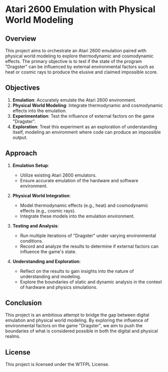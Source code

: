 # Atari 2600 Emulation with Physical World Modeling

## Overview

This project aims to orchestrate an Atari 2600 emulation paired with physical world modeling to explore thermodynamic and cosmodynamic effects. The primary objective is to test if the state of the program "Dragster" can be influenced by external environmental factors such as heat or cosmic rays to produce the elusive and claimed impossible score.

## Objectives

1. **Emulation**: Accurately emulate the Atari 2600 environment.
2. **Physical World Modeling**: Integrate thermodynamic and cosmodynamic effects into the emulation.
3. **Experimentation**: Test the influence of external factors on the game "Dragster".
4. **Exploration**: Treat this experiment as an exploration of understanding itself, modeling an environment where code can produce an impossible output.

## Approach

1. **Emulation Setup**:
   - Utilize existing Atari 2600 emulators.
   - Ensure accurate emulation of the hardware and software environment.

2. **Physical World Integration**:
   - Model thermodynamic effects (e.g., heat) and cosmodynamic effects (e.g., cosmic rays).
   - Integrate these models into the emulation environment.

3. **Testing and Analysis**:
   - Run multiple iterations of "Dragster" under varying environmental conditions.
   - Record and analyze the results to determine if external factors can influence the game's state.

4. **Understanding and Exploration**:
   - Reflect on the results to gain insights into the nature of understanding and modeling.
   - Explore the boundaries of static and dynamic analysis in the context of hardware and physics simulations.

## Conclusion

This project is an ambitious attempt to bridge the gap between digital emulation and physical world modeling. By exploring the influence of environmental factors on the game "Dragster", we aim to push the boundaries of what is considered possible in both the digital and physical realms.

## License

This project is licensed under the WTFPL License. 
